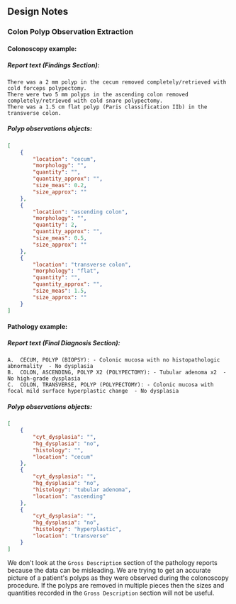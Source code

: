 ## Design Notes

### Colon Polyp Observation Extraction

#### Colonoscopy example:

##### Report text (**Findings** Section):
````text
There was a 2 mm polyp in the cecum removed completely/retrieved with cold forceps polypectomy.
There were two 5 mm polyps in the ascending colon removed completely/retrieved with cold snare polypectomy.
There was a 1.5 cm flat polyp (Paris classification IIb) in the transverse colon. 
````
##### Polyp observations objects:
````json
[
    {
        "location": "cecum",
        "morphology": "",
        "quantity": "",
        "quantity_approx": "",
        "size_meas": 0.2,
        "size_approx": ""
    },
    {
        "location": "ascending colon",
        "morphology": "",
        "quantity": 2,
        "quantity_approx": "",
        "size_meas": 0.5,
        "size_approx": ""
    },
    {
        "location": "transverse colon",
        "morphology": "flat",
        "quantity": "",
        "quantity_approx": "",
        "size_meas": 1.5,
        "size_approx": ""
    }
]
````

#### Pathology example:

##### Report text (**Final Diagnosis** Section):
````text
A.  CECUM, POLYP (BIOPSY): - Colonic mucosa with no histopathologic abnormality  - No dysplasia 
B.  COLON, ASCENDING, POLYP X2 (POLYPECTOMY): - Tubular adenoma x2  - No high-grade dysplasia    
C.  COLON, TRANSVERSE, POLYP (POLYPECTOMY): - Colonic mucosa with focal mild surface hyperplastic change  - No dysplasia
````
##### Polyp observations objects:
````json
[
    {
        "cyt_dysplasia": "",
        "hg_dysplasia": "no",
        "histology": "",
        "location": "cecum"
    },
    {
        "cyt_dysplasia": "",
        "hg_dysplasia": "no",
        "histology": "tubular adenoma",
        "location": "ascending"
    },
    {
        "cyt_dysplasia": "",
        "hg_dysplasia": "no",
        "histology": "hyperplastic",
        "location": "transverse"
    }
]
````
We don't look at the `Gross Description` section of the pathology reports because the data can be misleading.
We are trying to get an accurate picture of a patient's polyps as they were observed during the colonoscopy procedure.
If the polyps are removed in multiple pieces then the sizes and quantities recorded in the `Gross Description` section
will not be useful. 
